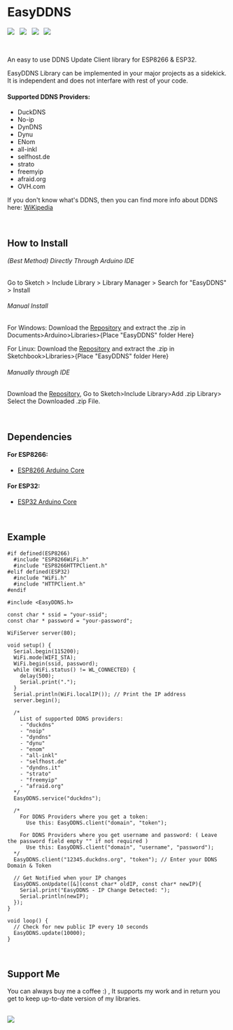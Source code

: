 # EasyDDNS

<p>
<img src="https://img.shields.io/github/last-commit/ayushsharma82/EasyDDNS.svg?style=for-the-badge" />
&nbsp;
<img src="https://img.shields.io/github/actions/workflow/status/ayushsharma82/EasyDDNS/ci.yml?branch=master&style=for-the-badge" />
&nbsp;
<img src="https://img.shields.io/github/license/ayushsharma82/EasyDDNS?style=for-the-badge" />
&nbsp;
<a href="https://www.buymeacoffee.com/6QGVpSj" target="_blank"><img src="https://img.shields.io/badge/Buy%20me%20a%20coffee-%245-orange?style=for-the-badge&logo=buy-me-a-coffee" /></a>
</p>

<br>

An easy to use DDNS Update Client library for ESP8266 & ESP32.

EasyDDNS Library can be implemented in your major projects as a sidekick. It is independent and does not interfare with rest of your code.

#### Supported DDNS Providers:
- DuckDNS
- No-ip
- DynDNS
- Dynu
- ENom
- all-inkl
- selfhost.de
- strato
- freemyip
- afraid.org
- OVH.com

If you don't know what's DDNS, then you can find more info about DDNS here: [WiKipedia](https://en.wikipedia.org/wiki/Dynamic_DNS)

<br>

## How to Install
###### (Best Method) Directly Through Arduino IDE
Go to Sketch > Include Library > Library Manager > Search for "EasyDDNS" > Install

###### Manual Install

For Windows: Download the [Repository](https://github.com/ayushsharma82/EasyDDNS/archive/master.zip) and extract the .zip in Documents>Arduino>Libraries>{Place "EasyDDNS" folder Here}

For Linux: Download the [Repository](https://github.com/ayushsharma82/EasyDDNS/archive/master.zip) and extract the .zip in Sketchbook>Libraries>{Place "EasyDDNS" folder Here}

###### Manually through IDE

Download the [Repository](https://github.com/ayushsharma82/EasyDDNS/archive/master.zip), Go to Sketch>Include Library>Add .zip Library> Select the Downloaded .zip File.

<br>

## Dependencies

#### For ESP8266:
- [ESP8266 Arduino Core](https://github.com/esp8266/Arduino)

#### For ESP32:
- [ESP32 Arduino Core](https://github.com/espressif/arduino-esp32)

<br>

## Example

```
#if defined(ESP8266)
  #include "ESP8266WiFi.h"
  #include "ESP8266HTTPClient.h"
#elif defined(ESP32)
  #include "WiFi.h"
  #include "HTTPClient.h"
#endif

#include <EasyDDNS.h>

const char * ssid = "your-ssid";
const char * password = "your-password";

WiFiServer server(80);

void setup() {
  Serial.begin(115200);
  WiFi.mode(WIFI_STA);
  WiFi.begin(ssid, password);
  while (WiFi.status() != WL_CONNECTED) {
    delay(500);
    Serial.print(".");
  }
  Serial.println(WiFi.localIP()); // Print the IP address
  server.begin();

  /*
    List of supported DDNS providers:
    - "duckdns"
    - "noip"
    - "dyndns"
    - "dynu"
    - "enom"
    - "all-inkl"
    - "selfhost.de"
    - "dyndns.it"
    - "strato"
    - "freemyip"
    - "afraid.org"
  */
  EasyDDNS.service("duckdns");

  /*
    For DDNS Providers where you get a token:
      Use this: EasyDDNS.client("domain", "token");
    
    For DDNS Providers where you get username and password: ( Leave the password field empty "" if not required )
      Use this: EasyDDNS.client("domain", "username", "password");
  */
  EasyDDNS.client("12345.duckdns.org", "token"); // Enter your DDNS Domain & Token

  // Get Notified when your IP changes
  EasyDDNS.onUpdate([&](const char* oldIP, const char* newIP){
    Serial.print("EasyDDNS - IP Change Detected: ");
    Serial.println(newIP);
  });
}

void loop() {
  // Check for new public IP every 10 seconds
  EasyDDNS.update(10000);
}
```

<br>

## Support Me

You can always buy me a coffee :) , It supports my work and in return you get to keep up-to-date version of my libraries.

<br>
<a href="https://www.buymeacoffee.com/6QGVpSj" target="_blank"><img src="https://img.shields.io/badge/Buy%20me%20a%20coffee-%245-orange?style=for-the-badge&logo=buy-me-a-coffee" /></a>
